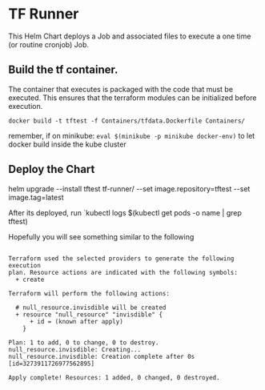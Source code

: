# TF Runner

This Helm Chart deploys a Job and associated files to execute a one time (or routine cronjob) Job.

## Build the tf container.

The container that executes is packaged with the code that must be executed.  This ensures that the terraform modules can be initialized before execution.

`docker build -t tftest -f Containers/tfdata.Dockerfile Containers/`

remember, if on minikube: `eval $(minikube -p minikube docker-env)` to let docker build inside the kube cluster


## Deploy the Chart

helm upgrade --install tftest tf-runner/ --set image.repository=tftest --set image.tag=latest

After its deployed, run `kubectl logs $(kubectl get pods -o name | grep tftest)

Hopefully you will see something similar to the following

```

Terraform used the selected providers to generate the following execution
plan. Resource actions are indicated with the following symbols:
  + create

Terraform will perform the following actions:

  # null_resource.invisdible will be created
  + resource "null_resource" "invisdible" {
      + id = (known after apply)
    }

Plan: 1 to add, 0 to change, 0 to destroy.
null_resource.invisdible: Creating...
null_resource.invisdible: Creation complete after 0s [id=3273911726977562895]

Apply complete! Resources: 1 added, 0 changed, 0 destroyed.

```